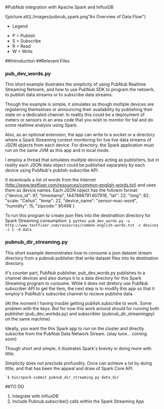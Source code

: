 #PubNub integration with Apache Spark and InfluxDB

![picture alt](./images/pubnub_spark.png"An Overview of Data Flow")

* Legend
- P = Publish
- S = Subscribe
- R = Read
- W = Write

##Introduciton
##Relevant Files
### pub_dev_words.py

This short example illustrates the simplicity of using PubNub Realtime Streaming Netowrk,
and how to use PubNub SDK to program the netowrk, to publish data streams or to subscribe data streams.

Though the example is simple, it simulates as though multiple devices are registering themselves or announcing their
availability by publishing their state on a dedicated channel. In reality this could be a deployment of meters or sensors
in an area code that you wish to monitor for tial and do some realtime analysis using Spark.

Also, as an optional extension, the app can write to a socket or a directory where a Spark Streaming context monitoring for live
live data streams of JSON objects from each device. For directory, the Spark application must run on the same JVM as this app and in local mode.

I employ a thread that simulates mulitple devices acting as publishers, but in reality each JSON data object could be published
separately by each device using PubNub's publish-subscribe API. 

It downloads a list of words from the Internet (http://www.textfixer.com/resources/common-english-words.txt) and uses them as device names. Each JSON object has the 
followin format:
 {"device_id": 97, 
  "timestamp", 1447886791.607918,
  "lat": 22, 
  "long": 82, 
  "scale: 
  "Celius", 
  "temp": 22, 
  "device_name": "sensor-mac-word",
  "humidity": 15,
  "zipcode:" 95498
 }

 To run this program to create json files into the destinattion directory for Spark Streaming consumption:
 	`$ python pub_dev_words.py -u http://www.textfixer.com/resources/common-english-words.txt -c devices -i 1 -d data`

 ### pubnub_dir_streaming.py
 This short example demonstrates how to consume a json dataset stream directory from a pubnub publisher that write dataset files into its destination directory.

It's counter part, PubNub publisher, pub_dev_words.py publishes to a channel devices and also dumps it to a data directory
for this Spark Streaming program to consume. While it does not diretory use PubNub subscriber API to get the item, the next
step is to modify this app so that it employ's PubNub's subscribe channel to recieve publishe data.

(At the moment I having trouble getting publish.subscribe to work. Some problem with the keys. But for now this work around should
for running both publisher (pub_dev_workds.py) and subscribler (pubnub_dir_streamingpy) on the same machine)

Ideally, you want the this Spark app to run on the cluster and directly subscrbe from the PubNub Data Network Stream.
(stay tune... coming soon)


Though short and simple, it illustrates Spark's brevity in doing more with little. 

Simplicity does not preclude profundity. Once can achieve a lot by doing little, and that has been the appeal and draw of Spark Core API.

    `$ bin/spark-submit pubnub_dir_streaming.py data_dir`
    
##TO DO

1. Integrate with InfluxDB
2. Include Pubnub.subscribe() calls within the Spark Streaming App
